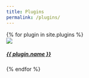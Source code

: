 ```yaml
---
title: Plugins
permalink: /plugins/
---
```


<div id="content" class="grid-container">
{% for plugin in site.plugins %}
<div class="grid-item">
<a href="{{ plugin.link }}" target="_blank"><img src="{{ plugin.icon }}"></a>
<h5><a href="{{ plugin.link }}" target="_blank">{{ plugin.name }}</a></h5>
</div>
{% endfor %}
</div>
